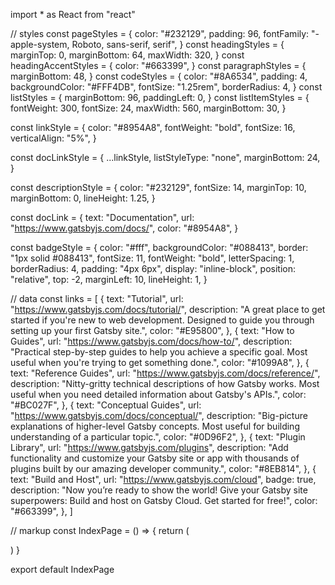 import \* as React from "react"

// styles
const pageStyles = {
color: "#232129",
padding: 96,
fontFamily: "-apple-system, Roboto, sans-serif, serif",
}
const headingStyles = {
marginTop: 0,
marginBottom: 64,
maxWidth: 320,
}
const headingAccentStyles = {
color: "#663399",
}
const paragraphStyles = {
marginBottom: 48,
}
const codeStyles = {
color: "#8A6534",
padding: 4,
backgroundColor: "#FFF4DB",
fontSize: "1.25rem",
borderRadius: 4,
}
const listStyles = {
marginBottom: 96,
paddingLeft: 0,
}
const listItemStyles = {
fontWeight: 300,
fontSize: 24,
maxWidth: 560,
marginBottom: 30,
}

const linkStyle = {
color: "#8954A8",
fontWeight: "bold",
fontSize: 16,
verticalAlign: "5%",
}

const docLinkStyle = {
...linkStyle,
listStyleType: "none",
marginBottom: 24,
}

const descriptionStyle = {
color: "#232129",
fontSize: 14,
marginTop: 10,
marginBottom: 0,
lineHeight: 1.25,
}

const docLink = {
text: "Documentation",
url: "https://www.gatsbyjs.com/docs/",
color: "#8954A8",
}

const badgeStyle = {
color: "#fff",
backgroundColor: "#088413",
border: "1px solid #088413",
fontSize: 11,
fontWeight: "bold",
letterSpacing: 1,
borderRadius: 4,
padding: "4px 6px",
display: "inline-block",
position: "relative",
top: -2,
marginLeft: 10,
lineHeight: 1,
}

// data
const links = [
{
text: "Tutorial",
url: "https://www.gatsbyjs.com/docs/tutorial/",
description:
"A great place to get started if you're new to web development. Designed to guide you through setting up your first Gatsby site.",
color: "#E95800",
},
{
text: "How to Guides",
url: "https://www.gatsbyjs.com/docs/how-to/",
description:
"Practical step-by-step guides to help you achieve a specific goal. Most useful when you're trying to get something done.",
color: "#1099A8",
},
{
text: "Reference Guides",
url: "https://www.gatsbyjs.com/docs/reference/",
description:
"Nitty-gritty technical descriptions of how Gatsby works. Most useful when you need detailed information about Gatsby's APIs.",
color: "#BC027F",
},
{
text: "Conceptual Guides",
url: "https://www.gatsbyjs.com/docs/conceptual/",
description:
"Big-picture explanations of higher-level Gatsby concepts. Most useful for building understanding of a particular topic.",
color: "#0D96F2",
},
{
text: "Plugin Library",
url: "https://www.gatsbyjs.com/plugins",
description:
"Add functionality and customize your Gatsby site or app with thousands of plugins built by our amazing developer community.",
color: "#8EB814",
},
{
text: "Build and Host",
url: "https://www.gatsbyjs.com/cloud",
badge: true,
description:
"Now you’re ready to show the world! Give your Gatsby site superpowers: Build and host on Gatsby Cloud. Get started for free!",
color: "#663399",
},
]

// markup
const IndexPage = () => {
return (
<!-- <main style={pageStyles}>
      <title>Home Page</title>
      <h1 style={headingStyles}>
        Congratulations
        <br />
        <span style={headingAccentStyles}>— you just made a Gatsby site! </span>
        <span role="img" aria-label="Party popper emojis">
          🎉🎉🎉
        </span>
      </h1>
      <p style={paragraphStyles}>
        Edit <code style={codeStyles}>src/pages/index.js</code> to see this page
        update in real-time.{" "}
        <span role="img" aria-label="Sunglasses smiley emoji">
          😎
        </span>
      </p>
      <ul style={listStyles}>
        <li style={docLinkStyle}>
          <a
            style={linkStyle}
            href={`${docLink.url}?utm_source=starter&utm_medium=start-page&utm_campaign=minimal-starter`}
          >
            {docLink.text}
          </a>
        </li>
        {links.map(link => (
          <li key={link.url} style={{ ...listItemStyles, color: link.color }}>
            <span>
              <a
                style={linkStyle}
                href={`${link.url}?utm_source=starter&utm_medium=start-page&utm_campaign=minimal-starter`}
              >
                {link.text}
              </a>
              {link.badge && (
                <span style={badgeStyle} aria-label="New Badge">
                  NEW!
                </span>
              )}
              <p style={descriptionStyle}>{link.description}</p>
            </span>
          </li>
        ))}
      </ul>
      <img
        alt="Gatsby G Logo"
        src="data:image/svg+xml,%3Csvg width='24' height='24' fill='none' xmlns='http://www.w3.org/2000/svg'%3E%3Cpath d='M12 2a10 10 0 110 20 10 10 0 010-20zm0 2c-3.73 0-6.86 2.55-7.75 6L14 19.75c3.45-.89 6-4.02 6-7.75h-5.25v1.5h3.45a6.37 6.37 0 01-3.89 4.44L6.06 9.69C7 7.31 9.3 5.63 12 5.63c2.13 0 4 1.04 5.18 2.65l1.23-1.06A7.959 7.959 0 0012 4zm-8 8a8 8 0 008 8c.04 0 .09 0-8-8z' fill='%23639'/%3E%3C/svg%3E"
      />
    </main> -->
)
}

export default IndexPage
